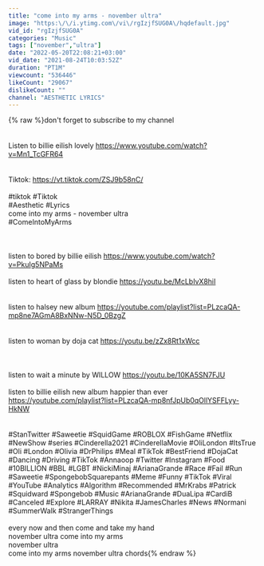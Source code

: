 ```yaml
---
title: "come into my arms - november ultra"
image: "https:\/\/i.ytimg.com\/vi\/rgIzjfSUG0A\/hqdefault.jpg"
vid_id: "rgIzjfSUG0A"
categories: "Music"
tags: ["november","ultra"]
date: "2022-05-20T22:08:21+03:00"
vid_date: "2021-08-24T10:03:52Z"
duration: "PT1M"
viewcount: "536446"
likeCount: "29067"
dislikeCount: ""
channel: "AESTHETIC LYRICS"
---
```

{% raw %}don't forget to subscribe to my channel <br /><br /><br />Listen to billie eilish lovely <a rel="nofollow" target="blank" href="https://www.youtube.com/watch?v=Mn1_TcGFR64">https://www.youtube.com/watch?v=Mn1_TcGFR64</a><br /><br /><br />Tiktok: <a rel="nofollow" target="blank" href="https://vt.tiktok.com/ZSJ9b58nC/">https://vt.tiktok.com/ZSJ9b58nC/</a><br /><br />#tiktok #Tiktok<br />#Aesthetic #Lyrics<br />come into my arms - november ultra <br />#ComeIntoMyArms<br /><br /><br /><br />listen to bored by billie eilish <a rel="nofollow" target="blank" href="https://www.youtube.com/watch?v=PkuIg5NPaMs">https://www.youtube.com/watch?v=PkuIg5NPaMs</a><br /><br />listen to heart of glass by blondie <a rel="nofollow" target="blank" href="https://youtu.be/McLbIvX8hiI">https://youtu.be/McLbIvX8hiI</a><br /><br /><br />listen to halsey new album <a rel="nofollow" target="blank" href="https://youtube.com/playlist?list=PLzcaQA-mp8ne7AGmA8BxNNw-N5D_0BzgZ">https://youtube.com/playlist?list=PLzcaQA-mp8ne7AGmA8BxNNw-N5D_0BzgZ</a><br /><br /><br />listen to woman by doja cat <a rel="nofollow" target="blank" href="https://youtu.be/zZx8Rt1xWcc">https://youtu.be/zZx8Rt1xWcc</a><br /><br /><br /><br />listen to wait a minute by WILLOW <a rel="nofollow" target="blank" href="https://youtu.be/10KA5SN7FJU">https://youtu.be/10KA5SN7FJU</a><br /> <br />listen to billie eilish new album happier than ever <a rel="nofollow" target="blank" href="https://youtube.com/playlist?list=PLzcaQA-mp8nfJpUb0qOllYSFFLyy-HkNW">https://youtube.com/playlist?list=PLzcaQA-mp8nfJpUb0qOllYSFFLyy-HkNW</a><br /><br /><br />#StanTwitter #Saweetie #SquidGame #ROBLOX #FishGame #Netflix #NewShow #series #Cinderella2021 #CinderellaMovie #OliLondon #ItsTrue #Oli #London #Olivia #DrPhilips #Meal #TikTok #BestFriend #DojaCat  #Dancing #Driving #TikTok #Annaoop #Twitter #Instagram #Food #10BILLION #BBL #LGBT #NickiMinaj #ArianaGrande #Race #Fail #Run #Saweetie #SpongebobSquarepants #Meme #Funny #TikTok #Viral #YouTube #Analytics #Algorithm #Recommended #MrKrabs #Patrick #Squidward #Spongebob #Music #ArianaGrande #DuaLipa #CardiB #Canceled #Explore #LARRAY #Nikita #JamesCharles #News #Normani #SummerWalk #StrangerThings<br /><br /> every now and then come and take my hand <br /> november ultra come into my arms <br /> november ultra <br /> come into my arms november ultra chords{% endraw %}
